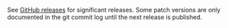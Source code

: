 See [GitHub releases](https://github.com/jacobobryant/biff/releases) for significant releases. Some
patch versions are only documented in the git commit log until the next release is published.
